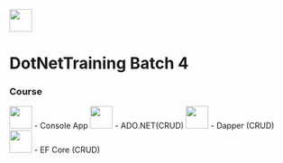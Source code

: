 <img src="https://miro.medium.com/v2/resize:fit:860/0*JYzv6c4hsjOgG8mg.png" width="40" height="40"/>

# DotNetTraining Batch 4 

### Course 

<img src="https://encrypted-tbn0.gstatic.com/images?q=tbn:ANd9GcSNAOqlWlTRZBgdFyQYqsB8fp-1Fj4T0AL4PmQ-FZLD4CrlPIYr98qGI1ZpBr_3mK_GN1o&usqp=CAU" width="40" height="40"/> 
- Console App

<img src="https://pythonistaplanet.com/wp-content/uploads/2023/04/ADO-DOT-NET-Basics.jpg" width="40" height="40"/>
- ADO.NET(CRUD)

<img src="https://themeselection-cdn.b-cdn.net/wp-content/uploads/2022/08/Dapper-Library.png" width="40" height="40"/>
-  Dapper (CRUD)

<img src="https://miro.medium.com/v2/resize:fit:591/1*4HIU0YdDkj0dmGySVC5D_g.png" width="40" height="40"/>
- EF Core (CRUD)


